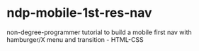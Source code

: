 # ndp-mobile-1st-res-nav
non-degree-programmer tutorial to build a mobile first nav with hamburger/X menu and transition - HTML-CSS
